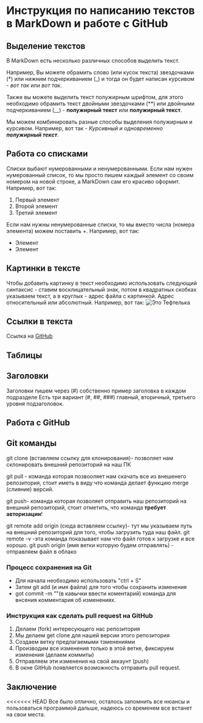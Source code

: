# Инструкция по написанию текстов в MarkDown и работе с GitHub

## Выделение текстов

В MarkDown есть несколько различных способов выделить текст. 

Например, Вы можете обрамить слово (или кусок текста) звездочками (*) или нижним подчеркиванием (_) и тогда он будет написан курсивом - *вот так* или _вот так_.

Также вы можете выделить текст полужирным шрифтом, для этого необходимо обрамить текст двойными звездочками (**) или двойными подчеркиванием (__) - **полужирный текст** или __полужирный текст__.

Мы можем комбинировать разные способы выделения полужирным и курсивом. Например, вот так - _Курсивный и одновременно **полужирный текст**_.

## Работа со списками

Списки выбают нумерованными и ненумерованными. Если нам нужен нумерованный список, то мы просто пишем каждый элемент со своим номером на новой строке, а MarkDown сам его красиво оформит. Например, вот так:
1. Первый элемент
2. Второй элемент
3. Третий элемент

Если нам нужны ненумерованные списки, то мы вместо числа (номера элемента) можем поставить +. Например, вот так:
+ Элемент
+ Элемент

## Картинки в тексте

Чтобы добавить картинку в текст необходимо использовать следующий синтаксис - ставим восклицательный знак, потом в квадратных скобках указываем текст, а в круглых - адрес файла с картинкой. Адрес относительный или абсолютный. Например, вот так:
![Это Тефтелька](Teftelka.jpg)

## Ссылки в текста

Ссылка на [GitHub](https://github.com/)

## Таблицы

## Заголовки
Заголовки пишем через (#) собственно пример заголовка в каждом подразделе Есть три вариант (#, ##, ###) главный, вторичный, третьего уровня подзаголовок.

## Работа с GitHub

## Git команды

git clone (вставляем ссылку для клонирования)- позволяет нам склонировать внешний репозиторий на наш ПК

git pull - команда которая позвооляет нам скачать все из внешенего репозитория, стоит иметь в виду что команда делает функцию merge (слияние) версий.

git push- команда которая позволяет отправить наш репозиторий на внешний репозиторий, стоит отметить, что команда **требует авторизации**!

git remote add origin (сюда вставляем ссылку)- тут мы указываем путь на внешний репозиторий для того, чтобы загрузить туда наш файл.
git remote -v -эта команда показывает нам что файл готов к загрузке и все хорошо.
git push origin (имя ветки которую будем отправлять) - отправляем файл в облако


### Процесс сохранения на Git

* Для начала необходимо использовать "ctrl + S"
* Затем git add (и имя файла) для того чтобы сохранить изменения
* got commit -m ""(в кавычки ввести коментарий) команда для внсения комментария об изменениях.

### Инструкция как сделать pull request на GitHub 

1. Делаем (fork) интересующего нас репозитория
2. Мы делаем get clone для нашей версии этого репозитория
3. Создаем ветку предлагаемыми тзменениями  
4. Производим все изменения только в этой ветке, фиксируем изменения (делаем коммиты)
5. Отправляем эти изменения на свой аккаунт (push)
6. В окне GitHub появляется возможность отправить pull request.

## Заключение

<<<<<<< HEAD
Все было отлично, осталось запомнить все нюансы и пользоваться программой дальше, надеюсь со временем все встанет на свои места.
